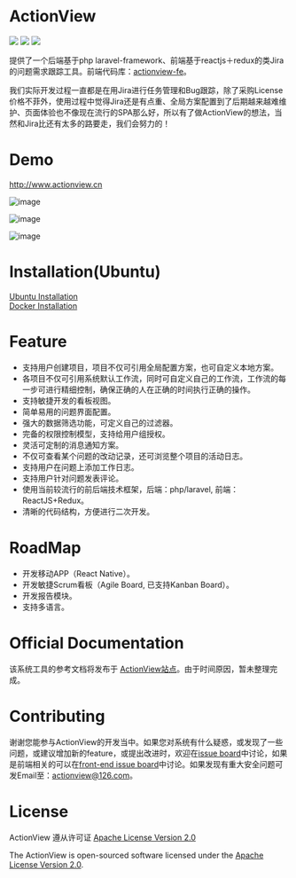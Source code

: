 # ActionView

![](https://img.shields.io/badge/language-php-orange.svg) ![](https://img.shields.io/badge/framework-laravel+reactjs-brightgreen.svg) ![](https://img.shields.io/badge/license-apache2.0-blue.svg)  

提供了一个后端基于php laravel-framework、前端基于reactjs＋redux的类Jira的问题需求跟踪工具。前端代码库：[actionview-fe](https://github.com/lxerxa/actionview-fe)。  

我们实际开发过程一直都是在用Jira进行任务管理和Bug跟踪，除了采购License价格不菲外，使用过程中觉得Jira还是有点重、全局方案配置到了后期越来越难维护、页面体验也不像现在流行的SPA那么好，所以有了做ActionView的想法，当然和Jira比还有太多的路要走，我们会努力的！

# Demo

http://www.actionview.cn  

![image](https://github.com/lxerxa/actionview/raw/master/public/issue.png)

![image](https://github.com/lxerxa/actionview/raw/master/public/board.png)

![image](https://github.com/lxerxa/actionview/raw/master/public/workflow.png)

# Installation(Ubuntu)

[Ubuntu Installation](https://github.com/lxerxa/actionview/wiki/Ubuntu-Installation)  
[Docker Installation](https://github.com/lxerxa/actionview/wiki/Docker-Installation)  

# Feature

* 支持用户创建项目，项目不仅可引用全局配置方案，也可自定义本地方案。
* 各项目不仅可引用系统默认工作流，同时可自定义自己的工作流，工作流的每一步可进行精细控制，确保正确的人在正确的时间执行正确的操作。
* 支持敏捷开发的看板视图。
* 简单易用的问题界面配置。
* 强大的数据筛选功能，可定义自己的过滤器。
* 完备的权限控制模型，支持给用户组授权。
* 灵活可定制的消息通知方案。
* 不仅可查看某个问题的改动记录，还可浏览整个项目的活动日志。  
* 支持用户在问题上添加工作日志。
* 支持用户针对问题发表评论。
* 使用当前较流行的前后端技术框架，后端：php/laravel, 前端：ReactJS+Redux。
* 清晰的代码结构，方便进行二次开发。

# RoadMap

* 开发移动APP（React Native）。
* 开发敏捷Scrum看板（Agile Board, 已支持Kanban Board）。
* 开发报告模块。
* 支持多语言。


# Official Documentation

该系统工具的参考文档将发布于 [ActionView站点](http://actionview.cn/docs)。由于时间原因，暂未整理完成。

# Contributing

谢谢您能参与ActionView的开发当中。如果您对系统有什么疑惑，或发现了一些问题，或建议增加新的feature，或提出改进时，欢迎在[issue board](https://github.com/lxerxa/actionview/issues)中讨论，如果是前端相关的可以在[front-end issue board](https://github.com/lxerxa/actionview/issues)中讨论。如果发现有重大安全问题可发Email至：actionview@126.com。

# License

ActionView 遵从许可证 [ Apache License Version 2.0](https://www.apache.org/licenses/LICENSE-2.0)

The ActionView is open-sourced software licensed under the [ Apache License Version 2.0](https://www.apache.org/licenses/LICENSE-2.0).
